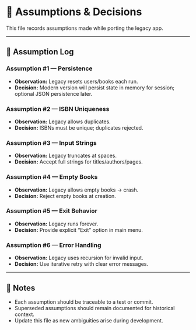 # 🤔 Assumptions & Decisions

This file records assumptions made while porting the legacy app.

---

## 🧾 Assumption Log

### Assumption #1 — Persistence
- **Observation:** Legacy resets users/books each run.  
- **Decision:** Modern version will persist state in memory for session; optional JSON persistence later.  

### Assumption #2 — ISBN Uniqueness
- **Observation:** Legacy allows duplicates.  
- **Decision:** ISBNs must be unique; duplicates rejected.  

### Assumption #3 — Input Strings
- **Observation:** Legacy truncates at spaces.  
- **Decision:** Accept full strings for titles/authors/pages.  

### Assumption #4 — Empty Books
- **Observation:** Legacy allows empty books → crash.  
- **Decision:** Reject empty books at creation.  

### Assumption #5 — Exit Behavior
- **Observation:** Legacy runs forever.  
- **Decision:** Provide explicit “Exit” option in main menu.  

### Assumption #6 — Error Handling
- **Observation:** Legacy uses recursion for invalid input.  
- **Decision:** Use iterative retry with clear error messages.

---

## 📖 Notes
- Each assumption should be traceable to a test or commit.  
- Superseded assumptions should remain documented for historical context.  
- Update this file as new ambiguities arise during development.